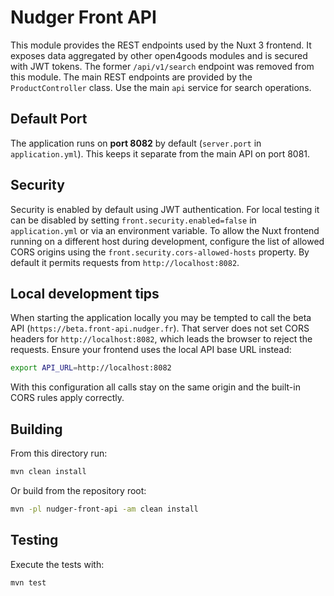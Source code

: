 # Nudger Front API

This module provides the REST endpoints used by the Nuxt 3 frontend. It exposes data aggregated by other open4goods modules and is secured with JWT tokens.
The former `/api/v1/search` endpoint was removed from this module.
The main REST endpoints are provided by the `ProductController` class.
Use the main `api` service for search operations.

## Default Port

The application runs on **port 8082** by default (`server.port` in `application.yml`). This keeps it separate from the main API on port 8081.

## Security

Security is enabled by default using JWT authentication. For local testing it can be disabled by setting
`front.security.enabled=false` in `application.yml` or via an environment variable.
To allow the Nuxt frontend running on a different host during development, configure the list of allowed
CORS origins using the `front.security.cors-allowed-hosts` property. By default it permits requests from
`http://localhost:8082`.

## Local development tips

When starting the application locally you may be tempted to call the beta API
(`https://beta.front-api.nudger.fr`). That server does not set CORS headers for
`http://localhost:8082`, which leads the browser to reject the requests. Ensure
your frontend uses the local API base URL instead:

```bash
export API_URL=http://localhost:8082
```

With this configuration all calls stay on the same origin and the built-in CORS
rules apply correctly.

## Building

From this directory run:

```bash
mvn clean install
```

Or build from the repository root:

```bash
mvn -pl nudger-front-api -am clean install
```

## Testing

Execute the tests with:

```bash
mvn test
```
